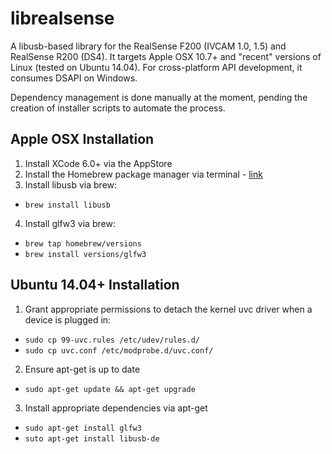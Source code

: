 # librealsense

A libusb-based library for the RealSense F200 (IVCAM 1.0, 1.5) and RealSense R200 (DS4). It targets Apple OSX 10.7+ and "recent" versions of Linux (tested on Ubuntu 14.04). For cross-platform API development, it consumes DSAPI on Windows. 

Dependency management is done manually at the moment, pending the creation of installer scripts to automate the process. 

## Apple OSX Installation

1. Install XCode 6.0+ via the AppStore
2. Install the Homebrew package manager via terminal - [link](http://brew.sh/)
3. Install libusb via brew:
  * `brew install libusb`
4. Install glfw3 via brew:
  * `brew tap homebrew/versions`
  * `brew install versions/glfw3`

## Ubuntu 14.04+ Installation

1. Grant appropriate permissions to detach the kernel uvc driver when a device is plugged in:
  * `sudo cp 99-uvc.rules /etc/udev/rules.d/`
  * `sudo cp uvc.conf /etc/modprobe.d/uvc.conf/`
2. Ensure apt-get is up to date
  * `sudo apt-get update && apt-get upgrade`
3. Install appropriate dependencies via apt-get
  * `sudo apt-get install glfw3`
  * `suto apt-get install libusb-de`

